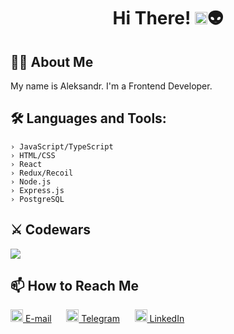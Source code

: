 <h1 align="center">Hi There! <img src="https://media.giphy.com/media/hvRJCLFzcasrR4ia7z/giphy.gif" width="20">👽</h1>

## 👨‍💻 About Me
<p>My name is Aleksandr.
I'm a Frontend Developer.
</p>

## 🛠 Languages and Tools:
```console
› JavaScript/TypeScript
› HTML/CSS
› React
› Redux/Recoil
› Node.js
› Express.js
› PostgreSQL
```

## ⚔️ Codewars 
<a href="https://www.codewars.com/users/innerempaya" target="_blank"> <img src="https://www.codewars.com/users/innerempaya/badges/large"/> </a>

## 📫 How to Reach Me
[<img src="https://cdn-icons-png.flaticon.com/512/3031/3031693.png" width="20" height="20"/> E-mail](mailto:aleksandrattle@gmail.com)
&nbsp;&nbsp;&nbsp;&nbsp;
[<img src="https://cdn-icons-png.flaticon.com/512/906/906377.png" width="20" height="20"/> Telegram](https://t.me/innerempaya)
&nbsp;&nbsp;&nbsp;&nbsp;
[<img src="https://cdn-icons-png.flaticon.com/512/1377/1377213.png" width="20" height="20"/> LinkedIn](https://www.linkedin.com/in/aleksandr-tsyganov-a44476252/)

